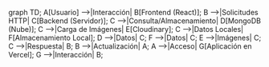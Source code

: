 graph TD;
    A[Usuario] -->|Interacción| B[Frontend (React)];
    B -->|Solicitudes HTTP| C[Backend (Servidor)];
    C -->|Consulta/Almacenamiento| D[MongoDB (Nube)];
    C -->|Carga de Imágenes| E[Cloudinary];
    C -->|Datos Locales| F[Almacenamiento Local];
    D -->|Datos| C;
    F -->|Datos| C;
    E -->|Imágenes| C;
    C -->|Respuesta| B;
    B -->|Actualización| A;
    A -->|Acceso| G[Aplicación en Vercel];
    G -->|Interacción| B;
